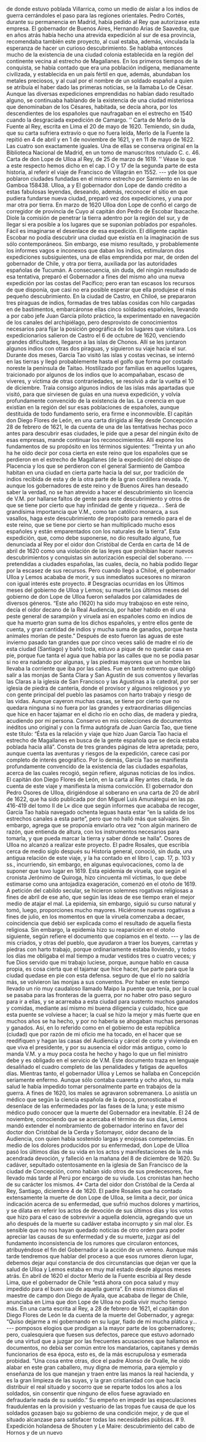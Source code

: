 de donde estuvo poblada Villarrica, como un medio de aislar a los indios de guerra cerrándoles el paso para las regiones orientales. Pedro Cortés, durante su permanencia en Madrid, había pedido al Rey que autorizase esta empresa. El gobernador de Buenos Aires, Hernando Arias de Saavedra, que en años atrás había hecho una atrevida expedición al sur de esa provincia, recomendaba también este proyecto, al cual estaba, además, vinculada la esperanza de hacer un curioso descubrimiento. Se hablaba entonces mucho de la existencia de una ciudad colonia establecida en la región del continente vecina al estrecho de Magallanes. En los primeros tiempos de la conquista, se había contado que era una población indígena, medianamente civilizada, y establecida en un país fértil en que, además, abundaban los metales preciosos, y al cual por el nombre de un soldado español a quien se atribuía el haber dado las primeras noticias, se la llamaba Lo de César. Aunque las diversas expediciones emprendidas no habían dado resultado alguno, se continuaba hablando de la existencia de una ciudad misteriosa que denominaban de los Césares, habitada, se decía ahora, por los descendientes de los españoles que naufragaban en el estrecho en 1540 cuando la desgraciada expedición de Camargo. ’’ Carta de Merlo de la Fuente al Rey, escrita en Lima el 20 de mayo de 1620. Temiendo, sin duda, que su carta sufriera extravío o que no fuera leída, Merlo de la Fuente la repitió en 4 de abril y en 1 de noviembre de 1621, y en 11 de mayo de 1622. Las cuatro son exactamente iguales. Una de ellas se conserva original en la Biblioteca Nacional de Madrid, en un tomo de manuscritos rotulado C. c. 46. Carta de don Lope de Ulloa al Rey, de 25 de marzo de 1619. ’’ Véase lo que a este respecto hemos dicho en el cap. I O y 17 de la segunda parte de esta historia, al referir el viaje de Francisco de Villagrán en 1552. --- yde los que poblaron ciudades fundadas en el mismo estrecho por Sarmiento en las de Gamboa 158438. Ulloa, a y El gobernador don Lope de dando crédito a estas fabulosas leyendas, deseando, además, reconocer el sitio en que pudiera fundarse nueva ciudad, preparó vez dos expediciones, y una por mar otra por tierra. En marzo de 1620 Ulloa don Lope de confió el cargo de corregidor de provincia de Cuyo al capitán don Pedro de Escobar Ibacache. Diole la comisión de penetrar la tierra adentro por la región del sur, y de llegar si era posible a los lugares que se suponían poblados por españoles. Fácil es imaginarse el desenlace de esa expedición. El diligente capitán Escobar no podía descubrir una ciudad que existía en la imaginación de sus sólo contemporáneos. Sin embargo, ese mismo resultado, y probablemente los informes vagos e inconexos que daban los indios, estimularon dos expediciones subsiguientes, una de ellas emprendida por mar, de orden del gobernador de Chile, y otra por tierra, auxiliada por las autoridades españolas de Tucumán. A consecuencia, sin duda, del ningún resultado de esa tentativa, preparó el Gobernador a fines del mismo año una nueva expedición por las costas del Pacífico; pero eran tan escasos los recursos de que disponía, que casi no era posible esperar que ella produjese el más pequeño descubrimiento. En la ciudad de Castro, en Chiloé, se prepararon tres piraguas de indios, formadas de tres tablas cosidas con hilo cargadas en de bastimentos, embarcáronse ellas cinco soldados españoles, llevando a por cabo jefe Juan García piloto práctico, la experimentado en navegación de los canales del archipiélago, pero desprovisto de conocimientos necesarios para fijar la posición geográfica de los lugares que visitara. Los expedicionarios salieron de Castro el 6 de octubre de 1620, venciendo grandes dificultades, llegaron a las islas de Chonos. Allí se les juntaron algunos indios con otras dos piraguas, y siguieron su viaje hacia el sur. Durante dos meses, García Tao visitó las islas y costas vecinas, se internó en las tierras y llegó probablemente hasta el golfo que forma por costado noreste la península de Taitao. Hostilizado por familias en aquellos lugares, traicionado por algunos de los indios que lo acompañaban, escaso de víveres, y víctima de otras contrariedades, se resolvió a dar la vuelta el 10 de diciembre. Traía consigo algunos indios de las islas más apartadas que visitó, para que sirviesen de guías en una nueva expedición, y volvía profundamente convencido de la existencia de las. La creencia en que existían en la región del sur esas poblaciones de españoles, aunque destituida de todo fundamento serio, era firme e inconmovible. El capitán don Diego Flores de León, en una carta dirigida al Rey desde Concepción a 28 de febrero de 1621, le da cuenta de una de las tentativas hechas poco antes para descubrir esas ciudades, le pide que a pesar del ningún éxito de esas empresas, mande continuar los reconocimientos. Allí expone los fundamentos de su propósito en los términos siguientes: “Treinta y un año ha he oído decir por cosa cierta en este reino que los españoles que se perdieron en el estrecho de Magallanes (de la expedición) del obispo de Placencia y los que se perdieron con el general Sarmiento de Gamboa habitan en una ciudad en cierta parte hacia la del sur, por tradición de indios recibida de esta y de la otra parte de la gran cordillera nevada. Y, aunque los gobernadores de este reino y de Buenos Aires han deseado saber la verdad, no se han atrevido a hacer el descubrimiento sin licencia de V.M. por hallarse faltos de gente para este descubrimiento y otros de que se tiene por cierto que hay infinidad de gente y riqueza.. . Será de grandísima importancia que V.M., como tan católico monarca, a sus vasallos, haga este descubrimiento de propósito para remedio para el de este reino, que se tiene por cierto se han multiplicado mucho esos españoles y están emparentados con los naturales de la tierra”. Esta expedición, que, como debe suponerse, no dio resultado alguno, fue denunciada al Rey por el oidor don Cristóbal de Cerda en carta de 14 de abril de 1620 como una violación de las leyes que prohibían hacer nuevos descubrimientos y conquistas sin autorización especial del soberano. --- pretendidas a ciudades españolas, las cuales, decía, no había podido llegar por la escasez de sus recursos. Pero cuando llegó a Chiloé, el gobernador Ulloa y Lemos acababa de morir, y sus inmediatos sucesores no miraron con igual interés este proyecto. # Desgracias ocurridas en los Últimos meses del gobierno de Ulloa y Lemos; su muerte Los últimos meses del gobierno de don Lope de Ulloa fueron señalados por calamidades de diversos géneros. “Este año (1620) ha sido muy trabajoso en este reino, decía el oidor decano de la Real Audiencia, por haber habido en él una peste general de sarampión y viruela así en españoles como en indios de que ha muerto gran suma de los dichos españoles, y entre ellos gente de cuenta, y gran cantidad de indios y mucha suma de ganados, porque hasta animales morían de peste.” Después de esto fueron las aguas de este invierno pasado tan grandes que por cinco veces salió de madre el río de esta ciudad (Santiago) y bañó toda, estuvo a pique de no quedar casa en pie, porque fue tanta el agua que había por las calles que no se podía pasar si no era nadando por algunas, y las piedras mayores que un hombre las llevaba la corriente que iba por las calles. Fue en tanto extremo que obligó salir a las monjas de Santa Clara y San Agustín de sus conventos y llevarlas las Claras a la iglesia de San Francisco y las Agustinas a la catedral, por ser iglesia de piedra de cantería, donde el provisor y algunos religiosos y yo con gente principal del pueblo las pasamos con harto trabajo y riesgo de las vidas. Aunque cayeron muchas casas, se tiene por cierto que no quedara ninguna si no fuera por las grandes y extraordinarias diligencias que hice en hacer tajamar en el dicho río en ocho días, de madera y piedra, acudiendo por mi persona. Conservo en mis colecciones de documentos inéditos uno original y con la firma autógrafa de Juan García Tao, que tiene este título: “Ésta es la relación y viaje que hizo Juan García Tao hacia el estrecho de Magallanes en busca de la gente española que se decía estaba poblada hacia allá”. Consta de tres grandes páginas de letra apretada; pero, aunque cuenta las aventuras y riesgos de la expedición, carece casi por completo de interés geográfico. Por lo demás, García Tao se manifiesta profundamente convencido de la existencia de las ciudades españolas, acerca de las cuales recogió, según refiere, algunas noticias de los indios. El capitán don Diego Flores de León, en la carta al Rey antes citada, le da cuenta de este viaje y manifiesta la misma convicción. El gobernador don Pedro Osores de Ulloa, dirigiéndose al soberano en una carta de 20 de abril de 1622, que ha sido publicada por don Miguel Luis Amunátegui en las pp. 416-419 del tomo II de L« dice que según informes que acababa de recoger, García Tao había navegado ochenta leguas hasta estar “en la salida de los estrechos canales a esta parte”, pero que no halló más que salvajes. Sin embargo, agrega que se proponía enviarlo otra vez “con algún marinero de razón, que entienda de altura, con los instrumentos necesarios para tomarla, y que pueda marcar la tierra y saber dónde se halla”. Osores de Ulloa no alcanzó a realizar este proyecto. El padre Rosales, que escribía cerca de medio siglo después su Historia general, conoció, sin duda, una antigua relación de este viaje, y la ha contado en el libro I, cap. 17, p. 103 y ss., incurriendo, sin embargo, en algunas equivocaciones, como la de suponer que tuvo lugar en 1619. Esta epidemia de viruela, que según el cronista Jerónimo de Quiroga, hizo cincuenta mil víctimas, lo que debe estimarse como una antojadiza exageración, comenzó en el otoño de 1619. A petición del cabildo secular, se hicieron solemnes rogativas religiosas a fines de abril de ese año, que según las ideas de ese tiempo eran el mejor medio de atajar el mal. La epidemia, sin embargo, siguió su curso natural y tomó, luego, proporciones mucho mayores. Hiciéronse nuevas rogativas a fines de julio, en los momentos en que la viruela comenzaba a decaer, coincidencia que debió ser explicada como el resultado de aquella fiesta religiosa. Sin embargo, la epidemia hizo su reaparición en el otoño siguiente, según refiere el documento que copiamos en el texto. --- y las de mis criados, y otras del pueblo, que ayudaron a traer los bueyes, carretas y piedras con harto trabajo, porque ordinariamente estaba lloviendo, y todos los días me obligaba el mal tiempo a mudar vestidos tres o cuatro veces; y fue Dios servido que mi trabajo luciese, porque, aunque hablo en causa propia, es cosa cierta que el tajamar que hice hacer, fue parte para que la ciudad quedase en pie con esta defensa. seguro de que el río no saldría más, se volvieron las monjas a sus conventos. Por haber en este tiempo llevado un río muy caudaloso llamado Maipo la puente que tenía, por la cual se pasaba para las fronteras de la guerra, por no haber otro paso seguro para ir a ellas, y se acarreaba a esta ciudad para sustento muchos ganados y comidas, mediante así mismo mi buena diligencia y cuidado, hice que esta puente se volviese a hacer; la cual se hizo la mejor y más fuerte que en muchos años se ha hecho, y por no haberla se ahogaban muchas personas y ganados. Así, en lo referido como en el gobierno de esta república (ciudad) que por razón de mi oficio me ha tocado, en el hacer que se reedifiquen y hagan las casas del Audiencia y cárcel de corte y vivienda en que viva el presidente, y por su ausencia el oidor más antiguo, como lo manda V.M. y a muy poca costa he hecho y hago lo que un fiel ministro debe y es obligado en el servicio de V.M. Este documento traza en lenguaje desaliñado el cuadro completo de las penalidades y fatigas de aquellos días. Mientras tanto, el gobernador Ulloa y Lemos se hallaba en Concepción seriamente enfermo. Aunque sólo contaba cuarenta y ocho años, su mala salud le había impedido tomar personalmente parte en trabajos de la guerra. A fines de 1620, los males se agravaron sobremanera. Lo asistía un médico que según la ciencia española de la época, pronosticaba el desenlace de las enfermedades por las fases de la luna; y este mismo médico pudo conocer que la muerte del Gobernador era inevitable. El 24 de noviembre, conociendo que se acercaba el término de sus días, Lemos mandó extender el nombramiento de gobernador interino en favor del doctor don Cristóbal de la Cerda y Sotomayor, oidor decano de la Audiencia, con quien había sostenido largas y enojosas competencias. En medio de los dolores producidos por su enfermedad, don Lope de Ulloa pasó los últimos días de su vida en los actos y manifestaciones de la más acendrada devoción, y falleció en la mañana del 8 de diciembre de 1620. Su cadáver, sepultado ostentosamente en la iglesia de San Francisco de la ciudad de Concepción, como habían sido otros de sus predecesores, fue llevado más tarde al Perú por encargo de su viuda. Los cronistas han hecho de su carácter los mismos. 4* Carta del oidor don Cristóbal de la Cerda al Rey, Santiago, diciembre 4 de 1620. El padre Rosales que ha contado extensamente la muerte de don Lope de Ulloa, se limita a decir, por única indicación acerca de su enfermedad, que sufrió muchos dolores y martirios, y se dilata en referir los actos de devoción de sus últimos días y los votos que hizo para el caso de sobrevivir a aquella dolencia, agregando que un año después de la muerte su cadáver estaba incorrupto y sin mal olor. Es sensible que no nos hayan quedado noticias de otro orden para poder apreciar las causas de su enfermedad y de su muerte, juzgar así del fundamento inconsistencia de los rumores que circularon entonces, atribuyéndose el fin del Gobernador a la acción de un veneno. Aunque más tarde tendremos que hablar del proceso a que esos rumores dieron lugar, debemos dejar aquí constancia de dos circunstancias que dejan ver que la salud de Ulloa y Lemos estaba en muy mal estado desde algunos meses atrás. En abril de 1620 el doctor Merlo de la Fuente escribía al Rey desde Lima, que el gobernador de Chile “está ahora con poca salud y muy impedido para el buen uso de aquella guerra”. En esos mismos días el maestre de campo don Diego de Ayala, que acababa de llegar de Chile, anunciaba en Lima que don Lope de Ulloa no podía vivir mucho tiempo más. En una carta escrita al Rey, a 28 de febrero de 1621, el capitán don Diego Flores de León le da cuenta de la muerte del Gobernador, y agrega: “Quiso dejarme a mí gobernando en su lugar, fiado de mi mucha plática y... --- pomposos elogios que prodigan a la mayor parte de los gobernadores; pero, cualesquiera que fuesen sus defectos, parece que estuvo adornado de una virtud que a juzgar por las frecuentes acusaciones que hallamos en documentos, no debía ser común entre los mandatarios, capitanes y demás funcionarios de esa época, esto es, de la más escrupulosa y esmerada probidad. “Una cosa entre otras, dice el padre Alonso de Ovalle, he oído alabar en este gran caballero, muy digna de memoria, para ejemplo y enseñanza de los que manejan y traen entre las manos la real hacienda, y es la gran limpieza de las suyas, y la gran cristianidad con que hacía distribuir el real situado y socorro que se reparte todos los años a los soldados, sin consentir que ninguno de ellos fuese agraviado en defraudarle nada de su sueldo.” Su empeño en impedir las especulaciones fraudulentas en la provisión y vestuario de las tropas fue causa de que los soldados gozasen bajo su gobierno de una condición mejor, y de que el situado alcanzase para satisfacer todas las necesidades públicas. # 9. Expedición holandesa de Shouten y Le Maire: descubrimiento del cabo de Hornos y de un nuevo